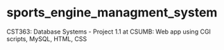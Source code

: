 # sports_engine_managment_system
CST363: Database Systems - Project 1.1  at CSUMB: Web app using CGI scripts, MySQL, HTML, CSS
